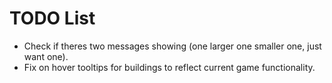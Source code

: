 # TODO List

- Check if theres two messages showing (one larger one smaller one, just want one).
- Fix on hover tooltips for buildings to reflect current game functionality.
